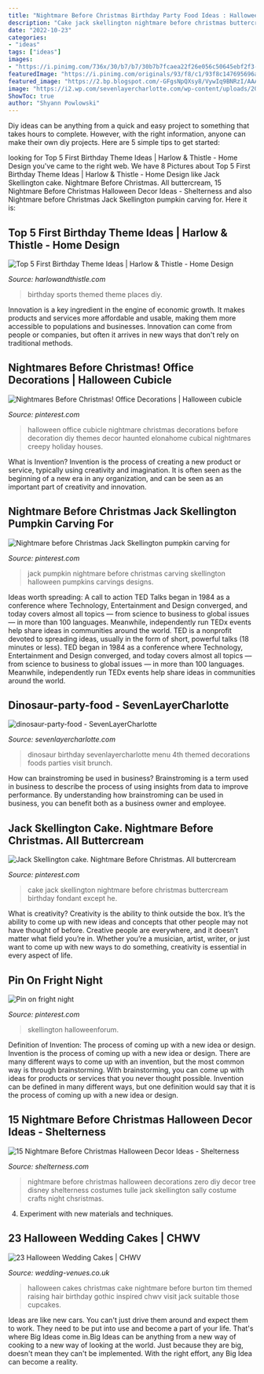 ```yaml
---
title: "Nightmare Before Christmas Birthday Party Food Ideas : Halloween Cakes Christmas Cake Nightmare Before Burton Tim Themed Raising Hair Birthday Gothic Inspired Chwv Visit Jack Suitable Those Cupcakes"
description: "Cake jack skellington nightmare before christmas buttercream birthday fondant except he"
date: "2022-10-23"
categories:
- "ideas"
tags: ["ideas"]
images:
- "https://i.pinimg.com/736x/30/b7/b7/30b7b7fcaea22f26e056c50645ebf2f3--jack-skellington-pumpkin-carving-halloween-pumpkins.jpg"
featuredImage: "https://i.pinimg.com/originals/93/f8/c1/93f8c147695696a522f2d23884a7d097.jpg"
featured_image: "https://2.bp.blogspot.com/-GFgsNpQXsy8/VywIq9BNRzI/AAAAAAAACYk/zrVHOFUicksbhDN-f9JZQ24FwkEH0ljOgCLcB/s1600/Sports_Birthdaypartytheme.JPG"
image: "https://i2.wp.com/sevenlayercharlotte.com/wp-content/uploads/2016/12/Dinosaur-party-food.jpg?fit=735%2C1102"
ShowToc: true
author: "Shyann Powlowski"
---
```



Diy ideas can be anything from a quick and easy project to something that takes hours to complete. However, with the right information, anyone can make their own diy projects. Here are 5 simple tips to get started:

	

		
looking for Top 5 First Birthday Theme Ideas | Harlow &amp; Thistle - Home Design you've came to the right web. We have 8 Pictures about Top 5 First Birthday Theme Ideas | Harlow &amp; Thistle - Home Design like Jack Skellington cake. Nightmare Before Christmas. All buttercream, 15 Nightmare Before Christmas Halloween Decor Ideas - Shelterness and also Nightmare before Christmas Jack Skellington pumpkin carving for. Here it is:
		
    
## Top 5 First Birthday Theme Ideas | Harlow &amp; Thistle - Home Design

<img loading=lazy src="https://2.bp.blogspot.com/-GFgsNpQXsy8/VywIq9BNRzI/AAAAAAAACYk/zrVHOFUicksbhDN-f9JZQ24FwkEH0ljOgCLcB/s1600/Sports_Birthdaypartytheme.JPG" onerror="this.onerror=null;this.src='https://tse3.mm.bing.net/th?id=OIP.Sowh3Kek5xOcg4FPFwrfsgHaJ4&amp;pid=15.1';" alt="Top 5 First Birthday Theme Ideas | Harlow &amp; Thistle - Home Design">

_Source: harlowandthistle.com_

>birthday sports themed theme places diy. 

	

Innovation is a key ingredient in the engine of economic growth. It makes products and services more affordable and usable, making them more accessible to populations and businesses. Innovation can come from people or companies, but often it arrives in new ways that don't rely on traditional methods.

    
## Nightmares Before Christmas! Office Decorations | Halloween Cubicle

<img loading=lazy src="https://i.pinimg.com/736x/78/66/45/786645fb98facadbe7b14e355612e8f4.jpg" onerror="this.onerror=null;this.src='https://tse4.mm.bing.net/th?id=OIP.40ps-c4Tk7hwiQxl1EkPHgHaJ3&amp;pid=15.1';" alt="Nightmares Before Christmas! Office Decorations | Halloween cubicle">

_Source: pinterest.com_

>halloween office cubicle nightmare christmas decorations before decoration diy themes decor haunted elonahome cubical nightmares creepy holiday houses. 

	

What is Invention?
Invention is the process of creating a new product or service, typically using creativity and imagination. It is often seen as the beginning of a new era in any organization, and can be seen as an important part of creativity and innovation.

    
## Nightmare Before Christmas Jack Skellington Pumpkin Carving For

<img loading=lazy src="https://i.pinimg.com/736x/30/b7/b7/30b7b7fcaea22f26e056c50645ebf2f3--jack-skellington-pumpkin-carving-halloween-pumpkins.jpg" onerror="this.onerror=null;this.src='https://tse2.mm.bing.net/th?id=OIP.WOaYi0buOBfbky3sWpfg1QHaJ3&amp;pid=15.1';" alt="Nightmare before Christmas Jack Skellington pumpkin carving for">

_Source: pinterest.com_

>jack pumpkin nightmare before christmas carving skellington halloween pumpkins carvings designs. 

	

Ideas worth spreading: A call to action
TED Talks began in 1984 as a conference where Technology, Entertainment and Design converged, and today covers almost all topics — from science to business to global issues — in more than 100 languages. Meanwhile, independently run TEDx events help share ideas in communities around the world.
TED is a nonprofit devoted to spreading ideas, usually in the form of short, powerful talks (18 minutes or less). TED began in 1984 as a conference where Technology, Entertainment and Design converged, and today covers almost all topics — from science to business to global issues — in more than 100 languages. Meanwhile, independently run TEDx events help share ideas in communities around the world.

    
## Dinosaur-party-food - SevenLayerCharlotte

<img loading=lazy src="https://i2.wp.com/sevenlayercharlotte.com/wp-content/uploads/2016/12/Dinosaur-party-food.jpg?fit=735%2C1102" onerror="this.onerror=null;this.src='https://tse1.mm.bing.net/th?id=OIP.zV--DJIlBRQihIip7BRQ1QHaLG&amp;pid=15.1';" alt="dinosaur-party-food - SevenLayerCharlotte">

_Source: sevenlayercharlotte.com_

>dinosaur birthday sevenlayercharlotte menu 4th themed decorations foods parties visit brunch. 

	

How can brainstroming be used in business?
Brainstroming is a term used in business to describe the process of using insights from data to improve performance. By understanding how brainstroming can be used in business, you can benefit both as a business owner and employee.

    
## Jack Skellington Cake. Nightmare Before Christmas. All Buttercream

<img loading=lazy src="https://i.pinimg.com/originals/13/69/ed/1369edff17d878a68bddaf06bcde19da.jpg" onerror="this.onerror=null;this.src='https://tse2.mm.bing.net/th?id=OIP.l5ZFrWhfNcibugKYMWVftAHaJ4&amp;pid=15.1';" alt="Jack Skellington cake. Nightmare Before Christmas. All buttercream">

_Source: pinterest.com_

>cake jack skellington nightmare before christmas buttercream birthday fondant except he. 

	

What is creativity?
Creativity is the ability to think outside the box. It’s the ability to come up with new ideas and concepts that other people may not have thought of before. Creative people are everywhere, and it doesn’t matter what field you’re in. Whether you’re a musician, artist, writer, or just want to come up with new ways to do something, creativity is essential in every aspect of life.

    
## Pin On Fright Night

<img loading=lazy src="https://i.pinimg.com/originals/93/f8/c1/93f8c147695696a522f2d23884a7d097.jpg" onerror="this.onerror=null;this.src='https://tse1.mm.bing.net/th?id=OIP.Tew0_091v4_evTe3QBxLVwHaJ4&amp;pid=15.1';" alt="Pin on fright night">

_Source: pinterest.com_

>skellington halloweenforum. 

	

Definition of Invention: The process of coming up with a new idea or design.
Invention is the process of coming up with a new idea or design. There are many different ways to come up with an invention, but the most common way is through brainstorming. With brainstorming, you can come up with ideas for products or services that you never thought possible. Invention can be defined in many different ways, but one definition would say that it is the process of coming up with a new idea or design.

    
## 15 Nightmare Before Christmas Halloween Decor Ideas - Shelterness

<img loading=lazy src="https://i.shelterness.com/2017/10/11-Zero-from-Nightmare-Before-chsristmas-can-be-easily-made-by-you-from-white-tulle.jpg" onerror="this.onerror=null;this.src='https://tse3.mm.bing.net/th?id=OIP.4rL1ZjpsZvz_kW0jjzthNAHaJ4&amp;pid=15.1';" alt="15 Nightmare Before Christmas Halloween Decor Ideas - Shelterness">

_Source: shelterness.com_

>nightmare before christmas halloween decorations zero diy decor tree disney shelterness costumes tulle jack skellington sally costume crafts night chsristmas. 

	

4. Experiment with new materials and techniques.

    
## 23 Halloween Wedding Cakes | CHWV

<img loading=lazy src="https://www.wedding-venues.co.uk/sites/default/files/halloween-wedding-cakes-partydecor88.jpg" onerror="this.onerror=null;this.src='https://tse2.mm.bing.net/th?id=OIP.s9s2u5qCgo-VUaoMqVN2-gHaLw&amp;pid=15.1';" alt="23 Halloween Wedding Cakes | CHWV">

_Source: wedding-venues.co.uk_

>halloween cakes christmas cake nightmare before burton tim themed raising hair birthday gothic inspired chwv visit jack suitable those cupcakes. 

	

Ideas are like new cars. You can't just drive them around and expect them to work. They need to be put into use and become a part of your life. That's where Big Ideas come in.Big Ideas can be anything from a new way of cooking to a new way of looking at the world. Just because they are big, doesn't mean they can't be implemented. With the right effort, any Big Idea can become a reality.

